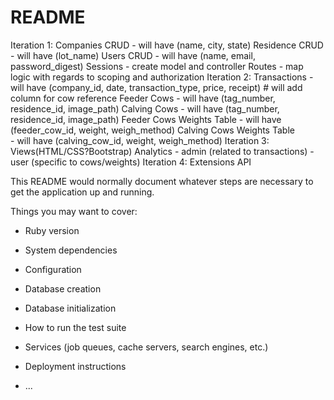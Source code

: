 # README

Iteration 1:
  Companies CRUD
    - will have (name, city, state)
  Residence CRUD
    - will have (lot_name)
  Users CRUD
    - will have (name, email, password_digest)
  Sessions
    - create model and controller
  Routes
    - map logic with regards to scoping and authorization
Iteration 2:
  Transactions
    - will have (company_id, date, transaction_type, price, receipt) # will add column for cow reference
  Feeder Cows
    - will have (tag_number, residence_id, image_path)
  Calving Cows
    - will have (tag_number, residence_id, image_path)
  Feeder Cows Weights Table
    - will have (feeder_cow_id, weight, weigh_method)
  Calving Cows Weights Table     
    - will have (calving_cow_id, weight, weigh_method)
Iteration 3:
  Views(HTML/CSS?Bootstrap)
  Analytics
    - admin (related to transactions)
    - user (specific to cows/weights)
Iteration 4:
  Extensions
  API

This README would normally document whatever steps are necessary to get the
application up and running.

Things you may want to cover:

* Ruby version

* System dependencies

* Configuration

* Database creation

* Database initialization

* How to run the test suite

* Services (job queues, cache servers, search engines, etc.)

* Deployment instructions

* ...

